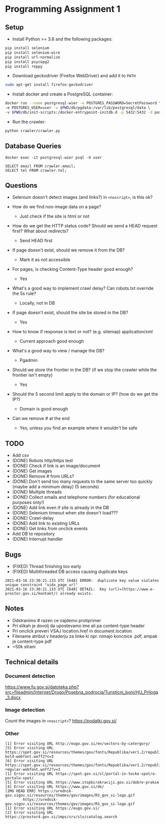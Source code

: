 # Programming Assignment 1

## Setup

* Install Python >= 3.8 and the following packages:
```bash
pip install selenium
pip install selenium-wire
pip install url-normalize
pip install psycopg2
pip install reppy
```
* Download geckodriver (Firefox WebDriver) and add it to `PATH`
```bash
sudo apt-get install firefox-geckodriver
```
* Install docker and create a PostgreSQL container:
```bash
docker run --name postgresql-wier -e POSTGRES_PASSWORD=SecretPassword \
-e POSTGRES_USER=user -v $PWD/db/pgdata:/var/lib/postgresql/data \
-v $PWD/db/init-scripts:/docker-entrypoint-initdb.d -p 5432:5432 -d postgres:12.2
```
* Run the crawler:
```bash
python crawler/crawler.py
```

## Database Queries

```
docker exec -it postgresql-wier psql -U user
```
```
SELECT email FROM crawler.email;
SELECT tel FROM crawler.tel;
```


## Questions

* Selenium doesn't detect images (and links?) in `<noscript>`, is this ok?

* How do we find non-image data on a page?
	* Just check if the site is html or not
* How do we get the HTTP status code? Should we send a HEAD request first? What about redirects?
	* Send HEAD first
* If page doesn't exist, should we remove it from the DB?
	* Mark it as not accessible
* For pages, is checking Content-Type header good enough?
	* Yes
* What's a good way to implement crawl delay? Can robots.txt override the 5s rule?
	* Locally, not in DB
* If page doesn't exist, should the site be stored in the DB?
	* Yes
* How to know if response is text or not? (e.g. sitemap) application/xml
	* Current approach good enough
* What's a good way to view / manage the DB?
	* Pgadmin
* Should we store the frontier in the DB? (if we stop the crawler while the frontier isn't empty)
	* Yes
* Should the 5 second limit apply to the domain or IP? (how do we get the IP?)
	* Domain is good enough
* Can we remove # at the end
	* Yes, unless you find an example where it wouldn't be safe

## TODO

* Add csv
* (DONE) Robots http/https test
* (DONE) Check if link is an image/document
* (DONE) Get images
* (DONE) Remove # from URLs?
* (DONE) Don't send too many requests to the same server too quickly (maybe add a minimum delay) (5 seconds)
* (DONE) Multiple threads
* (DONE) Collect emails and telephone numbers (for educational purposes only!)
* (DONE) Add link even if site is already in the DB
* (DONE) Selenium timeout when site doesn't load???
* (DONE) Crawl-delay
* (DONE) Add link to existing URLs
* (DONE) Get links from onclick events
* Add DB to repository
* (DONE) Interrupt handler

## Bugs

* (FIXED) Thread finishing too early
* (FIXED) Multithreaded DB access causing duplicate keys
```
2021-03-16 23:30:21.133 UTC [648] ERROR:  duplicate key value violates unique constraint "uidx_page_url"
2021-03-16 23:30:21.133 UTC [648] DETAIL:  Key (url)=(https://www.e-prostor.gov.si/kontakt/) already exists.
```

## Notes

* Odstranimo # razen ce najdemo protiprimer
* Pri slikah je dovolj da upostevamo ime ali pa content-type header
* Pri onclick preveri VSAJ location.href in document.location
* Filename atribut v headerju za linke ki npr. nimajo koncnice .pdf, ampak je content-type pdf
* ~50k strani


## Technical details

### Document detection

https://www.fu.gov.si/datoteka.php?src=fileadmin/Internet/Drugo/Posebna_podrocja/Turisticni_boni/HU_Priloga_3.docx

### Image detection

Count the images in `<noscript>`? https://podatki.gov.si/

### Other
```
[1] Error visiting URL http://eugo.gov.si/en/sectors-by-catergory/
[5] Error visiting URL https://spot.gov.si/resources/themes/gov/fonts/Republika/ver1.2/republika-bold-webfont.woff2?v=3
[6] Error visiting URL https://spot.gov.si/resources/themes/gov/fonts/Republika/ver1.2/republika-regular-webfont.woff2?v=3
[1] Error visiting URL https://spot.gov.si/sl/portal-in-tocke-spot/o-portalu-spot/
[5] Error visiting URL https://www.stopbirokraciji.gov.si/dobre-prakse
[4] Error visiting URL https://www.gov.si/de/
[IMG HEAD ERR] https://urednik-gov.sigov.si/resources/themes/gov/images/RS_gov_si-logo.gif
        https://urednik-gov.sigov.si/resources/themes/gov/images/RS_gov_si-logo.gif
[1] Error visiting URL https://eugo.gov.si/
[2] Error visiting URL https://prostor4.gov.si/imps/srv/slv/catalog.search
```
